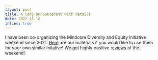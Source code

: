 ```yaml
---
layout: post
title: A long announcement with details
date: 2022-11-18
inline: true
---
```


I have been co-organizing the Mindcore Diversity and Equity Initiative weekend since 2021. [Here](https://www.dropbox.com/home/jobSearch/ghc%202022/MindDiveIn%20Workshop%20metrials) are our materials if you would like to use them for your own similar initative! We got highly positive [reviews](https://omnia.sas.upenn.edu/story/dive-event-aims-bolster-diversity-and-accessibility-mind-related-fields) of the weekend!
